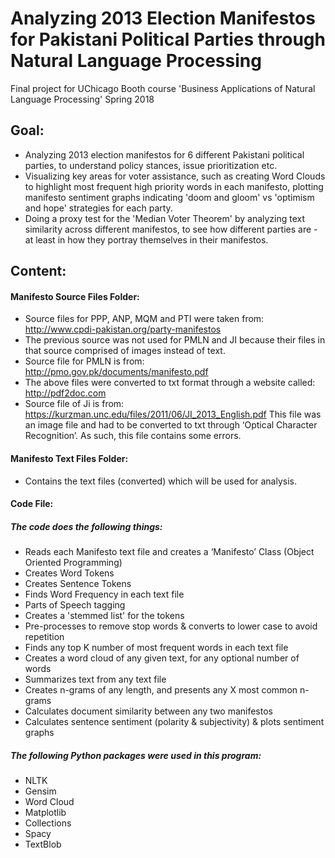 # Analyzing 2013 Election Manifestos for Pakistani Political Parties through Natural Language Processing
Final project for UChicago Booth course 'Business Applications of Natural Language Processing' Spring 2018

## Goal:
- Analyzing 2013 election manifestos for 6 different Pakistani political parties, to understand policy stances, issue prioritization etc.
- Visualizing key areas for voter assistance, such as creating Word Clouds to highlight most frequent high priority words in each manifesto, plotting manifesto sentiment graphs indicating 'doom and gloom' vs 'optimism and hope' strategies for each party.
- Doing a proxy test for the 'Median Voter Theorem' by analyzing text similarity across different manifestos, to see how different parties are - at least in how they portray themselves in their manifestos. 

## Content:

#### Manifesto Source Files Folder:
- Source files for PPP, ANP, MQM and PTI were taken from: http://www.cpdi-pakistan.org/party-manifestos 
- The previous source was not used for PMLN and JI because their files in that source comprised of images instead of text.
- Source file for PMLN is from: 
http://pmo.gov.pk/documents/manifesto.pdf
- The above files were converted to txt format through a website called:
http://pdf2doc.com 
- Source file of Ji is from:
https://kurzman.unc.edu/files/2011/06/JI_2013_English.pdf
This file was an image file and had to be converted to txt through ‘Optical Character Recognition’. As such, this file contains some errors.
  
#### Manifesto Text Files Folder:
- Contains the text files (converted) which will be used for analysis.


#### Code File:

##### The code does the following things:
- Reads each Manifesto text file and creates a ‘Manifesto’ Class (Object Oriented Programming)
- Creates Word Tokens 
- Creates Sentence Tokens 
- Finds Word Frequency in each text file 
- Parts of Speech tagging 
- Creates a 'stemmed list' for the tokens 
- Pre-processes to remove stop words & converts to lower case to avoid repetition
- Finds any top K number of most frequent words in each text file
- Creates a word cloud of any given text, for any optional number of words
- Summarizes text from any text file
- Creates n-grams of any length, and presents any X most common n-grams
- Calculates document similarity between any two manifestos
- Calculates sentence sentiment (polarity & subjectivity) & plots sentiment graphs

##### The following Python packages were used in this program:
- NLTK
- Gensim
- Word Cloud
- Matplotlib
- Collections
- Spacy
- TextBlob


